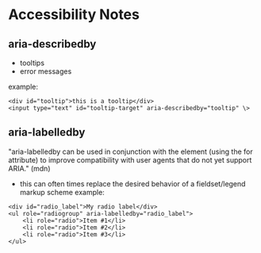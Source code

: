 Accessibility Notes
===================

## aria-describedby

- tooltips
- error messages

example:
```
<div id="tooltip">this is a tooltip</div>
<input type="text" id="tooltip-target" aria-describedby="tooltip" \>
```

## aria-labelledby
"aria-labelledby can be used in conjunction with the <label> element (using the for attribute) to improve compatibility with user agents that do not yet support ARIA." (mdn)

- this can often times replace the desired behavior of a fieldset/legend markup scheme
example:
```
<div id="radio_label">My radio label</div>
<ul role="radiogroup" aria-labelledby="radio_label">
    <li role="radio">Item #1</li>
    <li role="radio">Item #2</li>
    <li role="radio">Item #3</li>
</ul>
```
